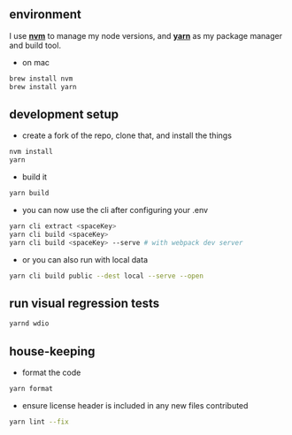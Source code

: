 ## environment

I use **[nvm](https://github.com/nvm-sh/nvm)** to manage my node versions, and **[yarn](https://yarnpkg.com/)** as my
package manager and build tool.

- on mac

```bash
brew install nvm
brew install yarn
```

## development setup

- create a fork of the repo, clone that, and install the things

```bash
nvm install
yarn
```

- build it

```bash
yarn build
```

- you can now use the cli after configuring your .env

```bash
yarn cli extract <spaceKey>
yarn cli build <spaceKey>
yarn cli build <spaceKey> --serve # with webpack dev server
```

- or you can also run with local data

```bash
yarn cli build public --dest local --serve --open
```

## run visual regression tests

```bash
yarnd wdio
```

## house-keeping

- format the code

```bash
yarn format
```

- ensure license header is included in any new files contributed

```bash
yarn lint --fix
```
